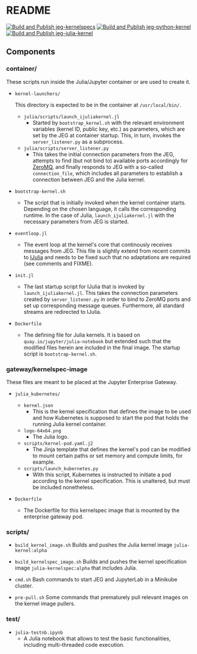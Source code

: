 # README

[![Build and Publish jeg-kernelspecs](https://github.com/eodcgmbh/eodc-jeg-kernels/actions/workflows/build-publish_jeg-kernelspecs.yml/badge.svg)](https://github.com/eodcgmbh/eodc-jeg-kernels/actions/workflows/build-publish_jeg-kernelspecs.yml)
[![Build and Publish jeg-python-kernel](https://github.com/eodcgmbh/eodc-jeg-kernels/actions/workflows/build-publish_kernel-python.yml/badge.svg)](https://github.com/eodcgmbh/eodc-jeg-kernels/actions/workflows/build-publish_kernel-python.yml)
[![Build and Publish jeg-julia-kernel](https://github.com/eodcgmbh/eodc-jeg-kernels/actions/workflows/build-publish_kernel-julia.yml/badge.svg)](https://github.com/eodcgmbh/eodc-jeg-kernels/actions/workflows/build-publish_kernel-julia.yml)

## Components

### container/

These scripts run inside the Julia/Jupyter container or are used to create it.

* `kernel-launchers/`

  This directory is expected to be in the container at `/usr/local/bin/`.

  * `julia/scripts/launch_ijuliakernel.jl`
    * Started by `bootstrap_kernel.sh` with the relevant environment variables (kernel ID, public key, etc.) as parameters, which are set by the JEG at container startup. This, in turn, invokes the `server_listener.py` as a subprocess.
  * `julia/scripts/server_listener.py`
    * This takes the initial connection parameters from the JEG, attempts to find (but not bind to) available ports accordingly for [ZeroMQ](https://zeromq.org/), and finally responds to JEG with a so-called `connection_file`, which includes all parameters to establish a connection between JEG and the Julia kernel.

* `bootstrap-kernel.sh`

  * The script that is initially invoked when the kernel container starts. Depending on the chosen language, it calls the corresponding runtime. In the case of Julia, `launch_ijuliakernel.jl` with the necessary parameters from JEG is started.

* `eventloop.jl`

  * The event loop at the kernel's core that continously receives messages from JEG. This file is slightly extend from recent commits to [IJulia](https://github.com/JuliaLang/IJulia.jl) and needs to be fixed such that no adaptations are required (see comments and FIXME).

* `init.jl`

  * The last startup script for IJulia that is invoked by `launch_ijuliakernel.jl`. This takes the connection parameters created by `server_listener.py` in order to bind to ZeroMQ ports and set up corresponding message queues. Furthermore, all standard streams are redirected to IJulia.

* `Dockerfile`
  * The defining file for Julia kernels. It is based on `quay.io/jupyter/julia-notebook` but extended such that the modified files herein are included in the final image. The startup script is `bootstrap-kernel.sh`.


### gateway/kernelspec-image

These files are meant to be placed at the Jupyter Enterprise Gateway.

* `julia_kubernetes/`
  * `kernel.json`
    * This is the kernel specification that defines the image to be used and how Kubernetes is supposed to start the pod that holds the running Julia kernel container.
  * `logo-64x64.png`
    * The Julia logo.
  * `scripts/kernel-pod.yaml.j2`
    * The Jinja template that defines the kernel's pod can be modified to mount certain paths or set memory and compute limits, for example.
  * `scripts/launch_kubernetes.py`
    * With this script, Kubernetes is instructed to initiate a pod according to the kernel specification. This is unaltered, but must be included nonetheless.


* `Dockerfile`
  * The Dockerfile for this kernelspec image that is mounted by the enterprise gateway pod.

### scripts/

* `build_kernel_image.sh`
  Builds and pushes the Julia kernel image `julia-kernel:alpha`

* `build_kernelspec_image.sh`
  Builds and pushes the kernel specification image `julia-kernelspec:alpha` that includes Julia.

* `cmd.sh`
  Bash commands to start JEG and JupyterLab in a Minikube cluster.

* `pre-pull.sh`
  Some commands that prematurely pull relevant images on the kernel image pullers.

### test/

* `julia-testnb.ipynb`
  * A Julia notebook that allows to test the basic functionalities, including multi-threaded code execution.
